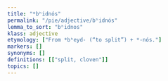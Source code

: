 ```yaml
---
title: "*bʰidnós"
permalink: "/pie/adjective/bʰidnós"
lemma_to_sort: "bʰidnos"
klass: adjective
etymology: ["From *bʰeyd- (“to split”) +‎ *-nós."]
markers: []
synonyms: []
definitions: [["split, cloven"]]
topics: []
---
```

